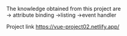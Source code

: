 The knowledge obtained from this project are<br>
-> attribute binding
->listing
->event handler

Project link https://vue-project02.netlify.app/
